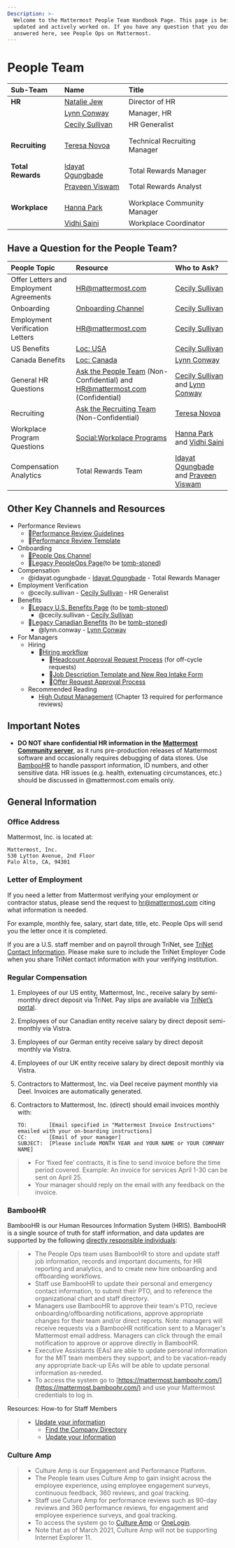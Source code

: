 ```yaml
---
Description: >-
  Welcome to the Mattermost People Team Handbook Page. This page is being
  updated and actively worked on. If you have any question that you don't see
  answered here, see People Ops on Mattermost.
---
```


# People Team

| Sub-Team | Name | Title |
| :--- | :--- | :--- |
| **HR** | [Natalie Jew](https://community.mattermost.com/core/messages/natalie.jew) |Director of HR|
|  | [Lynn Conway](https://community.mattermost.com/core/messages/lynn.conway) | Manager, HR |
|  |[Cecily Sullivan](https://community.mattermost.com/core/messages/cecily.sullivan) | HR Generalist |
|  |  |  |
|  |  |  |
| **Recruiting** | [Teresa Novoa](https://community.mattermost.com/core/messages/teresa.novoa) | Technical Recruiting Manager |
|  |  |  |
|  |  |  |
| **Total Rewards** | [Idayat Ogungbade](https://community.mattermost.com/core/messages/idayat.ogungbade) |Total Rewards Manager  |
|  | [Praveen Viswam](https://community.mattermost.com/core/messages/praveen.viswam) |Total Rewards Analyst  |
|  |  |  |
|  |  |  |
| **Workplace** | [Hanna Park](https://community.mattermost.com/core/messages/hanna.park) |Workplace Community Manager  |
|  | [Vidhi Saini](https://community.mattermost.com/core/messages/vidhi.saini) |Workplace Coordinator  |



## Have a Question for the People Team?

| People Topic | Resource | Who to Ask?|
| :--- | :--- | :--- |
| Offer Letters and Employment Agreements | HR@mattermost.com |[Cecily Sullivan](https://community.mattermost.com/core/messages/cecily.sullivan) |
| Onboarding | [Onboarding Channel](https://community.mattermost.com/private-core/channels/onboarding) | [Cecily Sullivan](https://community.mattermost.com/core/messages/cecily.sullivan) | [Cecily Sullivan](https://community.mattermost.com/core/messages/cecily.sullivan) |
| Employment Verification Letters | HR@mattermost.com |[Cecily Sullivan](https://community.mattermost.com/core/messages/cecily.sullivan) |
| US Benefits | [Loc: USA](https://community.mattermost.com/private-core/channels/loc-usa) | [Cecily Sullivan](https://community.mattermost.com/core/messages/cecily.sullivan)|
| Canada Benefits | [Loc: Canada](https://community.mattermost.com/private-core/channels/loc-canada) | [Lynn Conway](https://community.mattermost.com/core/messages/lynn.conway)|
| General HR Questions | [Ask the People Team](https://community.mattermost.com/private-core/channels/ask-people-team) (Non-Confidential) and HR@mattermost.com (Confidential)| [Cecily Sullivan](https://community.mattermost.com/core/messages/cecily.sullivan) and [Lynn Conway](https://community.mattermost.com/core/messages/lynn.conway)|
|Recruiting | [Ask the Recruiting Team](https://community.mattermost.com/private-core/channels/ask-the-recruiting-team) (Non-Confidential) | [Teresa Novoa](https://community.mattermost.com/core/messages/teresa.novoa) | Technical Recruiting Manager |
| Workplace Program Questions | [Social:Workplace Programs](https://community.mattermost.com/private-core/channels/social)|[Hanna Park](https://community.mattermost.com/core/messages/hanna.park) and [Vidhi Saini](https://community.mattermost.com/core/messages/vidhi.saini) |
| Compensation Analytics | Total Rewards Team | [Idayat Ogungbade](https://community.mattermost.com/core/messages/idayat.ogungbade) and [Praveen Viswam](https://community.mattermost.com/core/messages/praveen.viswam) |


## Other Key Channels and Resources

* Performance Reviews
  * 📁[Performance Review Guidelines](https://handbook.mattermost.com/operations/people/performance-reviews-50)
  * 📁[Performance Review Template](https://docs.google.com/document/d/1tTPTp8JC3pUp0kPo2AAUg6XETbURB_bU8f3EOpvKRr0/edit#heading=h.hu5vu6dn98iw)
* Onboarding
  * [💬](https://emojipedia.org/speech-balloon/)[People Ops Channel](https://community.mattermost.com/private-core/channels/people-ops)
  * 📁[Legacy PeopleOps Page](https://docs.mattermost.com/process/people-ops.html)\(to be [tomb-stoned](../../../company/about-mattermost/list-of-terms.md#tomb-stoned)\)
* Compensation
  * @idayat.ogungbade - [Idayat Ogungbade](https://community.mattermost.com/core/messages/idayat.ogungbade) - Total Rewards Manager 
* Employment Verification
  * @cecily.sullivan - [Cecily Sullivan](https://community.mattermost.com/core/messages/cecily.sullivan) - HR Generalist 
* Benefits
  * 📁[Legacy U.S. Benefits Page](https://docs.mattermost.com/process/benefits-us.html) \(to be [tomb-stoned](../../../company/about-mattermost/list-of-terms.md#tomb-stoned)\)
    * @cecily.sullivan - [Cecily Sullivan](https://community.mattermost.com/core/messages/cecily.sullivan) 
  * 📁[Legacy Canadian Benefits](https://docs.mattermost.com/process/benefits-canada.html) \(to be [tomb-stoned](../../../company/about-mattermost/list-of-terms.md#tomb-stoned)\) 
    * @lynn.conway - [Lynn Conway](https://community.mattermost.com/core/messages/lynn.conway) 
* For Managers
  * Hiring
    * 📁[Hiring workflow ](https://docs.google.com/document/d/1EBIoL0kHqj2S3DtwAz9FvDgYDljZ5KoQpAnYePO84s8/edit)
      * 📁[Headcount Approval Request Process](https://docs.google.com/document/d/1vohRHTceNWGXV9IaPcb7o2u0fZ7R3fM1I9bnFSCzkLM/edit) \(for off-cycle requests\)
      * 📁[Job Description Template and New Req Intake Form](https://docs.google.com/document/d/1rpTI2NKu4H_781vpx_eD9Fku7go4gGDs1P7bJAMQvAU/edit)
      * 📁[Offer Request Approval Process](https://docs.google.com/document/d/13qedU9kGdn9_d1WHK2oSAKxRvO6ajIGKXI2DEQ--b7M/edit)
  * Recommended Reading
    * [High Output Management](https://www.amazon.ca/High-Output-Management-Andrew-Grove/dp/0679762884/ref=sr_1_1?gclid=Cj0KCQiAgKzwBRCjARIsABBbFuhEwL6hICB9wZgtYrZB20TBTbJu7StCEKQlNqfmnQV-EhDY2E6RKS0aApHwEALw_wcB&hvadid=229973645505&hvdev=c&hvlocphy=9000907&hvnetw=g&hvpos=1t1&hvqmt=e&hvrand=3473960203373967416&hvtargid=aud-749227636460%3Akwd-297473118671&hydadcr=22457_10105506&keywords=high+output+management&qid=1577810900&sr=8-1) \(Chapter 13 required for performance reviews\)

## Important Notes

* **DO NOT share confidential HR information in the** [**Mattermost Community server**](http://community.mattermost.com), as it runs pre-production releases of Mattermost software and occasionally requires debugging of data stores. Use [BambooHR](https://mattermost.bamboohr.com/) to handle passport information, ID numbers, and other sensitive data. HR issues \(e.g. health, extenuating circumstances, etc.\) should be discussed in @mattermost.com emails only.

## General Information

### Office Address

Mattermost, Inc. is located at:

```text
Mattermost, Inc.
530 Lytton Avenue, 2nd Floor
Palo Alto, CA, 94301
```

### Letter of Employment

If you need a letter from Mattermost verifying your employment or contractor status, please send the request to [hr@mattermost.com](mailto:hr0mattermost.com) citing what information is needed.

For example, monthly fee, salary, start date, title, etc. People Ops will send you the letter once it is completed.

If you are a U.S. staff member and on payroll through TriNet, see [TriNet Contact Information](https://drive.google.com/file/d/15AdHLRB9CvMbeUStJ8laqlDJwPZZ2RT-/view?usp=sharing). Please make sure to include the TriNet Employer Code when you share TriNet contact information with your verifying institution.

### Regular Compensation

1. Employees of our US entity, Mattermost, Inc., receive salary by semi-monthly direct deposit via TriNet. Pay slips are available via [TriNet’s portal](https://www.hrpassport.com/).
2. Employees of our Canadian entity receive salary by direct deposit semi-monthly via Vistra.
3. Employees of our German entity receive salary by direct deposit monthly via Vistra. 
4. Employees of our UK entity receive salary by direct deposit monthly via Vistra. 
5. Contractors to Mattermost, Inc. via Deel receive payment monthly via Deel. Invoices are automatically generated. 
6. Contractors to Mattermost, Inc. (direct) should email invoices monthly with:

   ```text
   TO:       [Email specified in "Mattermost Invoice Instructions" emailed with your on-boarding instructions]
   CC:       [Email of your manager]
   SUBJECT:  [Please include MONTH YEAR and YOUR NAME or YOUR COMPANY NAME]
   ```
   
> * For ‘fixed fee’ contracts, it is fine to send invoice before the time period covered. Example: An invoice for services April 1-30 can be sent on April 25.
> * Your manager should reply on the email with any feedback on the invoice.

### BambooHR

BambooHR is our Human Resources Information System \(HRIS\). BambooHR is a single source of truth for staff information, and data updates are supported by the following [directly responsible individuals](https://handbook.mattermost.com/company/about-mattermost/list-of-terms#dri):

> * The People Ops team uses BambooHR to store and update staff job information, records and important documents, for HR reporting and analytics, and to create new hire onboarding and offboarding workflows.
> * Staff use BambooHR to update their personal and emergency contact information, to submit their PTO, and to reference the organizational chart and staff directory.
> * Managers use BambooHR to approve their team's PTO, recieve onboarding/offboarding notifications, approve appropriate changes for their team and/or direct reports. Note: managers will receive requests via a BambooHR notification sent to a Manager's Mattermost email address. Managers can click through the email notification to approve or approve directly in BambooHR. 
> * Executive Assistants \(EAs\) are able to update personal information for the MlT team members they support, and to be vacation-ready any appropriate back-up EAs will be able to update personal information as-needed. 
> * To access the system go to [https://mattermost.bamboohr.com/](https://mattermost.bamboohr.com/) and use your Mattermost credentials to log in.

Resources: How-to for Staff Members

> * [Update your information](https://help.bamboohr.com/hc/en-us/sections/206084487-Managing-Your-Information)
>   * [Find the Company Directory](https://help.bamboohr.com/hc/en-us/articles/216836007)
>   * [Update your Information](https://help.bamboohr.com/hc/en-us/articles/227321928-Employee-Access-Manual)

### Culture Amp

> * Culture Amp is our Engagement and Performance Platform.
> * The People team uses Culture Amp to gain insight across the employee experience, using employee engagement surveys, continuous feedback, 360 reviews, and goal tracking.
> * Staff use Cuture Amp for performance reviews such as 90-day reviews and 360 performance reviews, for engagement and employee experience surveys, and goal tracking.
> * To access the system go to [Culture Amp](https://mattermost.cultureamp.com) or [OneLogin](https://mattermost.onelogin.com).
> * Note that as of March 2021, Culture Amp will not be supporting Internet Explorer 11.

